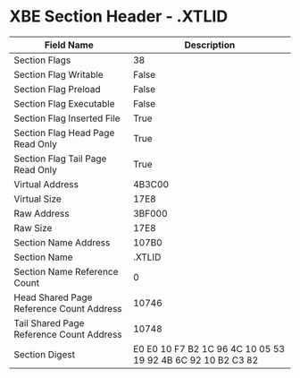 # XBE Section Header - .XTLID

| Field Name | Description |
|---|---|
| Section Flags | 38 |
| Section Flag Writable | False |
| Section Flag Preload | False |
| Section Flag Executable | False |
| Section Flag Inserted File | True |
| Section Flag Head Page Read Only | True |
| Section Flag Tail Page Read Only | True |
| Virtual Address | 4B3C00 |
| Virtual Size | 17E8 |
| Raw Address | 3BF000 |
| Raw Size | 17E8 |
| Section Name Address | 107B0 |
| Section Name | .XTLID |
| Section Name Reference Count | 0 |
| Head Shared Page Reference Count Address | 10746 |
| Tail Shared Page Reference Count Address | 10748 |
| Section Digest | E0 E0 10 F7 B2 1C 96 4C 10 05 53 19 92 4B 6C 92 10 B2 C3 82 |
